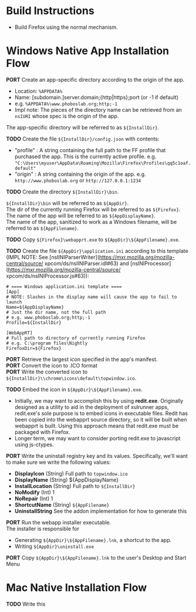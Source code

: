 Build Instructions
==================
- Build Firefox using the normal mechanism.

Windows Native App Installation Flow
====================================
**PORT** Create an app-specific directory according
to the origin of the app.

  - Location: `%APPDATA%`
  - Name: [subdomain.]server.domain;{http|https};port (or -1 if default)
  - e.g. `%APPDATA%\www.phoboslab.org;http;-1`
  - Impl note: The pieces of the directory name can be retrieved from an
  `nsIURI` whose spec is the origin of the app.

The app-specific directory will be referred to as `${InstallDir}`.

**TODO** Create the file `${InstallDir}/config.json` with contents:

  - "profile" : A string containing the full path to the
  FF profile that purchased the app.  This is the currently
  active profile. e.g.
  `"C:\Users\myuser\AppData\Roaming\Mozilla\Firefox\Profiles\qq5c1oaf.default"`
  - "origin" : A string containing the origin of the app.
  e.g. `http://www.phoboslab.org` or `http://127.0.0.1:1234`

**TODO** Create the directory `${InstallDir}\bin`.

`${InstallDir}\bin` will be referred to as `${AppDir}`.  
The dir of the currently running Firefox will be referred to as `${Firefox}`.  
The name of the app will be referred to as `${AppDisplayName}`.  
The name of the app, sanitized to work as a Windows filename,
will be referred to as `${AppFilename}`.  

**TODO** Copy `${Firefox}\webapprt.exe` to `${AppDir}\${AppFilename}.exe`.

**TODO** Create the file `${AppDir}\application.ini`
according to this template (IMPL NOTE: See
[nsIINIParserWriter](https://mxr.mozilla.org/mozilla-central/source/
xpcom/ds/nsIINIParser.idl#63)
and
[nsINIProcessor](https://mxr.mozilla.org/mozilla-central/source/
xpcom/ds/nsINIProcessor.js#63)):

    # ==== Windows application.ini template ====
    [App]
    # NOTE: Slashes in the display name will cause the app to fail to launch
    Name=${AppDisplayName}
    # Just the dir name, not the full path
    # e.g. www.phoboslab.org;http;-1
    Profile=${InstallDir}
    
    [WebAppRT]
    # Full path to directory of currently running Firefox
    # e.g. C:\program files\Nightly
    FirefoxDir=${Firefox}

**PORT** Retrieve the largest icon specified in the app's manifest.  
**PORT** Convert the icon to .ICO format  
**PORT** Write the converted icon to
`${InstallDir}\\chrome\icons\default\topwindow.ico`.

**TODO** Embed the icon in `${AppDir}\${AppFilename}.exe`.

  - Initially, we may want to accomplish this by using **redit.exe**.
Originally designed as a utility to aid in the deployment of xulrunner apps,
redit.exe's sole purpose is to embed icons in executable files.  Redit
has been copied into the webapprt source directory, so it will be built when
webapprt is built.  Using this approach means that redit.exe must be packaged
with Firefox.
  - Longer term, we may want to consider porting redit.exe to javascript
using js-ctypes.

**PORT** Write the uninstall registry key and its values.
Specifically, we'll want to make sure we write the following values:

  - **DisplayIcon** (String) Full path to `topwindow.ico`
  - **DisplayName** (String) ${AppDisplayName}
  - **InstallLocation** (String) Full path to `${InstallDir}`
  - **NoModify** (Int) 1
  - **NoRepair** (Int) 1
  - **ShortcutName** (String) `${AppFilename}`
  - **UninstallString** See the addon implementation for how to generate this

**PORT** Run the webapp installer executable.  
The installer is responsible for

  - Generating `${AppDir}\${AppFilename}.lnk`, a shortcut to the app.
  - Writing `${AppDir}\uninstall.exe`

**PORT** Copy `${AppDir}\${AppFilename}.lnk` to the user's Desktop and Start Menu

Mac Native Installation Flow
============================
**TODO** Write this
